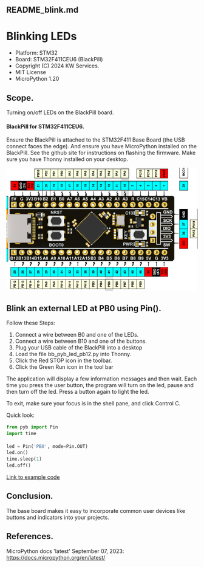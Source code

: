 ## README_blink.md
# Blinking LEDs

* Platform: STM32
* Board: STM32F411CEU6 (BlackPill)
* Copyright (C) 2024 KW Services.
* MIT License
* MicroPython 1.20

## Scope.

Turning on/off LEDs on the BlackPill board.

#### BlackPill for STM32F411CEU6.
Ensure the BlackPill is attached to the STM32F411 Base Board (the USB connect faces the edge).
And ensure you have MicroPython installed on the BlackPill.  See the github site for instructions
on flashing the firmware.  Make sure you have Thonny installed on your desktop.

![Link to pinout diagram](images/STM32F411_Pinout_h.png)

## Blink an external LED at PB0 using Pin().

Follow these Steps:
1) Connect a wire between B0 and one of the LEDs.
2) Connect a wire between B10 and one of the buttons.
3) Plug your USB cable of the BlackPill into a desktop
4) Load the file bb_pyb_led_pb12.py into Thonny.
5) Click the Red STOP icon in the toolbar.
6) Click the Green Run icon in the tool bar

The application will display a few information messages and then wait.
Each time you press the user button, the program will turn on the led,
pause and then turn off the led. Press a button again to light the led.

To exit, make sure your focus is in the shell pane, and click Control C.


Quick look:
```python
from pyb import Pin
import time

led = Pin('PB0', mode=Pin.OUT)
led.on()
time.sleep(1)
led.off()
```

[Link to example code](/bb_pyb_led_pb0.py)

## Conclusion.
The base board makes it easy to incorporate common user devices like buttons and indicators into your projects.

## References.
MicroPython docs 'latest' September 07, 2023: https://docs.micropython.org/en/latest/